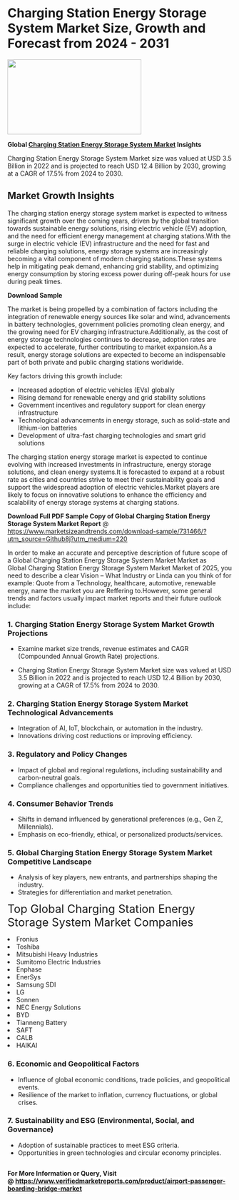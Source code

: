 <H1>Charging Station Energy Storage System Market Size, Growth and Forecast from 2024 - 2031</H1><img class="aligncenter size-medium wp-image-584254" src="https://thirdeyenews.in/wp-content/uploads/2024/09/Global-Market-Research-300x168.jpeg" alt="" width="300" height="168" /><p><strong>Global&nbsp;<a href="https://www.marketsizeandtrends.com/download-sample/731466/?utm_source=Github8j?utm_medium=220">Charging Station Energy Storage System Market</a> Insights</strong></p><p>Charging Station Energy Storage System Market size was valued at USD 3.5 Billion in 2022 and is projected to reach USD 12.4 Billion by 2030, growing at a CAGR of 17.5% from 2024 to 2030.</p><p><h2>Market Growth Insights</h2> <p>The charging station energy storage system market is expected to witness significant growth over the coming years, driven by the global transition towards sustainable energy solutions, rising electric vehicle (EV) adoption, and the need for efficient energy management at charging stations.With the surge in electric vehicle (EV) infrastructure and the need for fast and reliable charging solutions, energy storage systems are increasingly becoming a vital component of modern charging stations.These systems help in mitigating peak demand, enhancing grid stability, and optimizing energy consumption by storing excess power during off-peak hours for use during peak times.</p> <p><strong>Download Sample</strong></p> <p>The market is being propelled by a combination of factors including the integration of renewable energy sources like solar and wind, advancements in battery technologies, government policies promoting clean energy, and the growing need for EV charging infrastructure.Additionally, as the cost of energy storage technologies continues to decrease, adoption rates are expected to accelerate, further contributing to market expansion.As a result, energy storage solutions are expected to become an indispensable part of both private and public charging stations worldwide.</p> <p>Key factors driving this growth include:</p> <ul> <li>Increased adoption of electric vehicles (EVs) globally</li> <li>Rising demand for renewable energy and grid stability solutions</li> <li>Government incentives and regulatory support for clean energy infrastructure</li> <li>Technological advancements in energy storage, such as solid-state and lithium-ion batteries</li> <li>Development of ultra-fast charging technologies and smart grid solutions</li> </ul> <p>The charging station energy storage market is expected to continue evolving with increased investments in infrastructure, energy storage solutions, and clean energy systems.It is forecasted to expand at a robust rate as cities and countries strive to meet their sustainability goals and support the widespread adoption of electric vehicles.Market players are likely to focus on innovative solutions to enhance the efficiency and scalability of energy storage systems at charging stations.</p> <p><span class=""><strong>Download Full PDF Sample Copy of Global Charging Station Energy Storage System Market Report</strong> @ <a href="https://www.marketsizeandtrends.com/download-sample/731466/?utm_source=Github8j?utm_medium=220" target="_blank">https://www.marketsizeandtrends.com/download-sample/731466/?utm_source=Github8j?utm_medium=220</a></span></p><p>In order to make an accurate and perceptive description of future scope of a Global&nbsp;Charging Station Energy Storage System Market Market as Global&nbsp;Charging Station Energy Storage System Market Market of 2025, you need to describe a clear Vision &ndash; What Industry or Linda can you think of for example: Quote from a Technology, healthcare, automotive, renewable energy, name the market you are Reffering to.However, some general trends and factors usually impact market reports and their future outlook include:</p><h3>1.&nbsp;<strong>Charging Station Energy Storage System Market Growth Projections</strong></h3><ul><li>Examine market size trends, revenue estimates and CAGR (Compounded Annual Growth Rate) projections.</li><li><p>Charging Station Energy Storage System Market size was valued at USD 3.5 Billion in 2022 and is projected to reach USD 12.4 Billion by 2030, growing at a CAGR of 17.5% from 2024 to 2030.</p></li></ul><h3>2.&nbsp;<strong>Charging Station Energy Storage System Market Technological Advancements</strong></h3><ul><li>Integration of AI, IoT, blockchain, or automation in the industry.</li><li>Innovations driving cost reductions or improving efficiency.</li></ul><h3>3.&nbsp;<strong>Regulatory and Policy Changes</strong></h3><ul><li>Impact of global and regional regulations, including sustainability and carbon-neutral goals.</li><li>Compliance challenges and opportunities tied to government initiatives.</li></ul><h3>4.&nbsp;<strong>Consumer Behavior Trends</strong></h3><ul><li>Shifts in demand influenced by generational preferences (e.g., Gen Z, Millennials).</li><li>Emphasis on eco-friendly, ethical, or personalized products/services.</li></ul><h3>5.&nbsp;<strong>Global Charging Station Energy Storage System Market Competitive Landscape</strong></h3><ul><li>Analysis of key players, new entrants, and partnerships shaping the industry.</li><li>Strategies for differentiation and market penetration.</li></ul><p data-pm-slice="1 1 []"><span style="color: inherit; font-family: inherit; font-size: 25px;">Top Global Charging Station Energy Storage System Market Companies</span></p><div class="" data-test-id=""><p><li>Fronius</li><li> Toshiba</li><li> Mitsubishi Heavy Industries</li><li> Sumitomo Electric Industries</li><li> Enphase</li><li> EnerSys</li><li> Samsung SDI</li><li> LG</li><li> Sonnen</li><li> NEC Energy Solutions</li><li> BYD</li><li> Tianneng Battery</li><li> SAFT</li><li> CALB</li><li> HAIKAI</li></p></div><h3>6.&nbsp;<strong>Economic and Geopolitical Factors</strong></h3><ul><li>Influence of global economic conditions, trade policies, and geopolitical events.</li><li>Resilience of the market to inflation, currency fluctuations, or global crises.</li></ul><h3>7.&nbsp;<strong>Sustainability and ESG (Environmental, Social, and Governance)</strong></h3><ul><li>Adoption of sustainable practices to meet ESG criteria.</li><li>Opportunities in green technologies and circular economy principles.</li></ul><h2><strong style="font-size: 14px;">For More Information or Query, Visit @&nbsp;</strong><a style="background-color: #ffffff; font-size: 14px;" href="https://www.marketsizeandtrends.com/report/charging-station-energy-storage-system-market/" target="_blank">https://www.verifiedmarketreports.com/product/airport-passenger-boarding-bridge-market</a></h2>